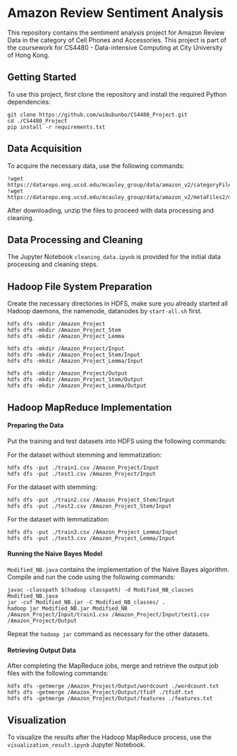 # Amazon Review Sentiment Analysis

This repository contains the sentiment analysis project for Amazon Review Data in the category of Cell Phones and Accessories. This project is part of the coursework for CS4480 - Data-intensive Computing at City University of Hong Kong.

## Getting Started

To use this project, first clone the repository and install the required Python dependencies:

```
git clone https://github.com/wibubunbo/CS4480_Project.git
cd ./CS4480_Project
pip install -r requirements.txt
```

## Data Acquisition

To acquire the necessary data, use the following commands:

```
!wget https://datarepo.eng.ucsd.edu/mcauley_group/data/amazon_v2/categoryFiles/Cell_Phones_and_Accessories.json.gz
!wget https://datarepo.eng.ucsd.edu/mcauley_group/data/amazon_v2/metaFiles2/meta_Cell_Phones_and_Accessories.json.gz
```

After downloading, unzip the files to proceed with data processing and cleaning.

## Data Processing and Cleaning

The Jupyter Notebook `cleaning_data.ipynb` is provided for the initial data processing and cleaning steps.

## Hadoop File System Preparation

Create the necessary directories in HDFS, make sure you already started all Hadoop daemons, the namenode, datanodes by `start-all.sh` first.

```
hdfs dfs -mkdir /Amazon_Project
hdfs dfs -mkdir /Amazon_Project_Stem
hdfs dfs -mkdir /Amazon_Project_Lemma

hdfs dfs -mkdir /Amazon_Project/Input
hdfs dfs -mkdir /Amazon_Project_Stem/Input
hdfs dfs -mkdir /Amazon_Project_Lemma/Input

hdfs dfs -mkdir /Amazon_Project/Output
hdfs dfs -mkdir /Amazon_Project_Stem/Output
hdfs dfs -mkdir /Amazon_Project_Lemma/Output
```

## Hadoop MapReduce Implementation

#### Preparing the Data

Put the training and test datasets into HDFS using the following commands:

For the dataset without stemming and lemmatization:

```
hdfs dfs -put ./train1.csv /Amazon_Project/Input
hdfs dfs -put ./test1.csv /Amazon_Project/Input
```

For the dataset with stemming:

```
hdfs dfs -put ./train2.csv /Amazon_Project_Stem/Input
hdfs dfs -put ./test2.csv /Amazon_Project_Stem/Input
```

For the dataset with lemmatization:

```
hdfs dfs -put ./train3.csv /Amazon_Project_Lemma/Input
hdfs dfs -put ./test3.csv /Amazon_Project_Lemma/Input
```

#### Running the Naive Bayes Model

`Modified_NB.java` contains the implementation of the Naive Bayes algorithm. Compile and run the code using the following commands:

```
javac -classpath $(hadoop classpath) -d Modified_NB_classes Modified_NB.java
jar -cvf Modified_NB.jar -C Modified_NB_classes/ .
hadoop jar Modified_NB.jar Modified_NB /Amazon_Project/Input/train1.csv /Amazon_Project/Input/test1.csv /Amazon_Project/Output
```

Repeat the `hadoop jar` command as necessary for the other datasets.

#### Retrieving Output Data

After completing the MapReduce jobs, merge and retrieve the output job files with the following commands:

```
hdfs dfs -getmerge /Amazon_Project/Output/wordcount ./wordcount.txt
hdfs dfs -getmerge /Amazon_Project/Output/tfidf ./tfidf.txt
hdfs dfs -getmerge /Amazon_Project/Output/features ./features.txt
```

## Visualization

To visualize the results after the Hadoop MapReduce process, use the `visualization_result.ipynb` Jupyter Notebook.
